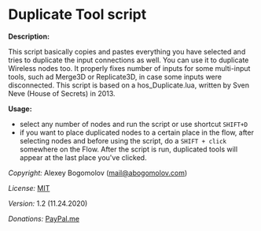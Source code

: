 # Duplicate Tool script

**Description:**

This script basically copies and pastes everything you have selected and tries to duplicate the input connections as well. You can use it to duplicate Wireless nodes too. It properly fixes number of inputs for some multi-input tools, such ad  Merge3D or Replicate3D, in case some inputs were disconnected. This script is based on a hos_Duplicate.lua, written by Sven Neve (House of Secrets) in 2013. 

**Usage:**

* select any number of nodes and run the script or use shortcut `SHIFT+D`
* if you want to place duplicated nodes to a certain place in the flow, after selecting nodes and before using the script, do a `SHIFT + click` somewhere on the Flow. After the script is run, duplicated tools will appear at the last place you've clicked. 

_Copyright:_ Alexey Bogomolov (mail@abogomolov.com)

_License:_ [MIT](https://mit-license.org/)

_Version:_ 1.2 (11.24.2020)

_Donations:_ [PayPal.me](https://paypal.me/aabogomolov/5usd)